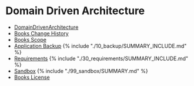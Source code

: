 # Domain Driven Architecture

* [DomainDrivenArchitecture](README.md)
* [Books Change History](change_history.md)
* [Books Scope](01_scope/README.md)
* [Application Backup](10_backup/README.md) 
{% include "./10_backup/SUMMARY_INCLUDE.md" %}
* [Requirements](30_requirements/README.md)
{% include "./30_requirements/SUMMARY_INCLUDE.md" %}
* [Sandbox](99_sandbox/README.md)
{% include "./99_sandbox/SUMMARY.md" %}
* [Books License](LICENSE.md)
